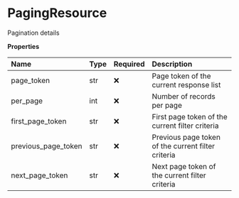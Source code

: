 # PagingResource

Pagination details

**Properties**

| Name                | Type | Required | Description                                        |
| :------------------ | :--- | :------- | :------------------------------------------------- |
| page_token          | str  | ❌       | Page token of the current response list            |
| per_page            | int  | ❌       | Number of records per page                         |
| first_page_token    | str  | ❌       | First page token of the current filter criteria    |
| previous_page_token | str  | ❌       | Previous page token of the current filter criteria |
| next_page_token     | str  | ❌       | Next page token of the current filter criteria     |

<!-- This file was generated by liblab | https://liblab.com/ -->
